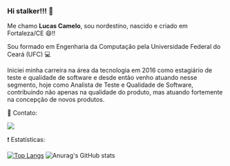 ### Hi stalker!!! :eyes: 


Me chamo **Lucas Camelo**, sou nordestino, nascido e criado em Fortaleza/CE 😄!!

Sou formado em Engenharia da Computação pela Universidade Federal do Ceará (UFC) :computer:

Iniciei minha carreira na área da tecnologia em 2016 como estagiário de teste e qualidade de software e desde então venho atuando nesse segmento, hoje como Analista de Teste e Qualidade de Software, contribuindo não apenas na qualidade do produto, mas atuando fortemente na concepção de novos produtos. 

📱 Contato:

<a href="https://www.linkedin.com/in/lucas-camelo-270182153/" target="_blank"><img src="https://img.shields.io/badge/-LinkedIn-%230077B5?style=for-the-badge&logo=linkedin&logoColor=white" target="_blank"></a>

❗️ Estatísticas: 

[![Top Langs](https://github-readme-stats.vercel.app/api/top-langs/?username=Lucascamelo62)](https://github.com/anuraghazra/github-readme-stats)
![Anurag's GitHub stats](https://github-readme-stats.vercel.app/api?username=Lucascamelo62&show_icons=true&bg_color=00000000)
<!--
**Lucascamelo62/Lucascamelo62** is a ✨ _special_ ✨ repository because its `README.md` (this file) appears on your GitHub profile.

Here are some ideas to get you started:

- 🔭 I’m currently working on ...
- 🌱 I’m currently learning ...
- 👯 I’m looking to collaborate on ...
- 🤔 I’m looking for help with ...
- 💬 Ask me about ...
- 📫 How to reach me: ...
- 😄 Pronouns: ...
- ⚡ Fun fact: ...
-->
